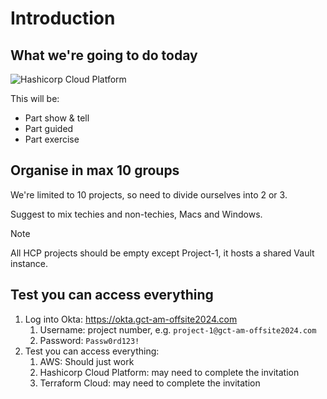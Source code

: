 # Introduction

## What we're going to do today

![Hashicorp Cloud Platform](https://developer.hashicorp.com/_next/image?url=https%3A%2F%2Fwww.datocms-assets.com%2F2885%2F1662053773-dev-dot-product-landing-what-is-hcp-diagram.png&w=3840&q=75&dpl=dpl_CSwmcYNinzt9r2MomNCMBBgKKqgK)

This will be:

- Part show & tell
- Part guided
- Part exercise

## Organise in max 10 groups

We're limited to 10 projects, so need to divide ourselves into 2 or 3.

Suggest to mix techies and non-techies, Macs and Windows.

> [!NOTE]
> All HCP projects should be empty except Project-1, it hosts a shared Vault instance.

## Test you can access everything

1. Log into Okta: <https://okta.gct-am-offsite2024.com>
   1. Username: project number, e.g. `project-1@gct-am-offsite2024.com`
   2. Password: `Passw0rd123!`
2. Test you can access everything:
   1. AWS: Should just work
   2. Hashicorp Cloud Platform: may need to complete the invitation
   3. Terraform Cloud: may need to complete the invitation
